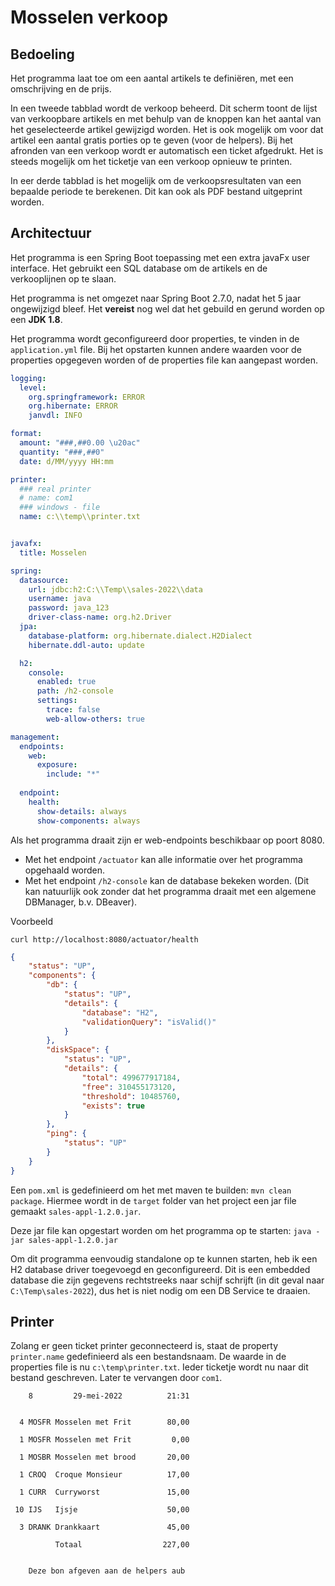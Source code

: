 # Mosselen verkoop

## Bedoeling

Het programma laat toe om een aantal artikels te definiëren, met een omschrijving en de prijs. 

In een tweede tabblad wordt de verkoop beheerd. Dit scherm toont de lijst van verkoopbare artikels en met behulp
van de knoppen kan het aantal van het geselecteerde artikel gewijzigd worden. Het is ook mogelijk om voor dat artikel
een aantal gratis porties op te geven (voor de helpers). Bij het afronden van een verkoop wordt er automatisch een 
ticket afgedrukt.
Het is steeds mogelijk om het ticketje van een verkoop opnieuw te printen.

In eer derde tabblad is het mogelijk om de verkoopsresultaten van een bepaalde periode te berekenen. Dit kan ook als
PDF bestand uitgeprint worden.

## Architectuur

Het programma is een Spring Boot toepassing met een extra javaFx user interface. Het gebruikt een SQL database om de
artikels en de verkooplijnen op te slaan.

Het programma is net omgezet naar Spring Boot 2.7.0, nadat het 5 jaar ongewijzigd bleef. Het **vereist** nog wel dat
het gebuild en gerund worden op een **JDK 1.8**. 

Het programma wordt geconfigureerd door properties, te vinden in de `application.yml` file. Bij het opstarten kunnen andere
waarden voor de properties opgegeven worden of de properties file kan aangepast worden.

``` yaml
logging:
  level:
    org.springframework: ERROR
    org.hibernate: ERROR
    janvdl: INFO

format:
  amount: "###,##0.00 \u20ac"
  quantity: "###,##0"
  date: d/MM/yyyy HH:mm

printer:
  ### real printer
  # name: com1
  ### windows - file
  name: c:\\temp\\printer.txt


javafx:
  title: Mosselen

spring:
  datasource:
    url: jdbc:h2:C:\\Temp\\sales-2022\\data
    username: java
    password: java_123
    driver-class-name: org.h2.Driver
  jpa:
    database-platform: org.hibernate.dialect.H2Dialect
    hibernate.ddl-auto: update

  h2:
    console:
      enabled: true
      path: /h2-console
      settings:
        trace: false
        web-allow-others: true

management:
  endpoints:
    web:
      exposure:
        include: "*"
  
  endpoint:
    health:
      show-details: always
      show-components: always
```

Als het programma draait zijn er web-endpoints beschikbaar op poort 8080.

- Met het endpoint `/actuator` kan alle informatie over het programma opgehaald worden.
- Met het endpoint `/h2-console` kan de database bekeken worden. (Dit kan natuurlijk ook zonder dat het programma draait
met een algemene DBManager, b.v. DBeaver).

Voorbeeld

```
curl http://localhost:8080/actuator/health
```
``` json
{
	"status": "UP",
	"components": {
		"db": {
			"status": "UP",
			"details": {
				"database": "H2",
				"validationQuery": "isValid()"
			}
		},
		"diskSpace": {
			"status": "UP",
			"details": {
				"total": 499677917184,
				"free": 310455173120,
				"threshold": 10485760,
				"exists": true
			}
		},
		"ping": {
			"status": "UP"
		}
	}
}
```

Een `pom.xml` is gedefinieerd om het met maven te builden: `mvn clean package`. Hiermee wordt in de `target` folder van 
het project een jar file gemaakt `sales-appl-1.2.0.jar`.

Deze jar file kan opgestart worden om het programma op te starten: `java -jar sales-appl-1.2.0.jar`

Om dit programma eenvoudig standalone op te kunnen starten, heb ik een H2 database driver toegevoegd en geconfigureerd. 
Dit is een embedded database die zijn gegevens rechtstreeks naar schijf schrijft (in dit geval naar `C:\Temp\sales-2022`),
dus het is niet nodig om een DB Service te draaien.

## Printer

Zolang er geen ticket printer geconnecteerd is, staat de property `printer.name` gedefinieerd als een bestandsnaam. De
waarde in de properties file is nu `c:\temp\printer.txt`. Ieder ticketje wordt nu naar dit bestand geschreven.
Later te vervangen door `com1`.

```
    8         29-mei-2022          21:31


  4 MOSFR Mosselen met Frit        80,00

  1 MOSFR Mosselen met Frit         0,00

  1 MOSBR Mosselen met brood       20,00

  1 CROQ  Croque Monsieur          17,00

  1 CURR  Curryworst               15,00

 10 IJS   Ijsje                    50,00

  3 DRANK Drankkaart               45,00

          Totaal                  227,00


    Deze bon afgeven aan de helpers aub

```

